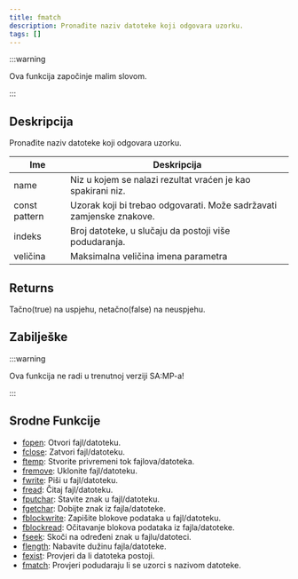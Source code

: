 ```yaml
---
title: fmatch
description: Pronađite naziv datoteke koji odgovara uzorku.
tags: []
---
```


:::warning

Ova funkcija započinje malim slovom.

:::

## Deskripcija

Pronađite naziv datoteke koji odgovara uzorku.

| Ime           | Deskripcija                                                          |
| ------------- | -------------------------------------------------------------------- |
| name          | Niz u kojem se nalazi rezultat vraćen je kao spakirani niz.          |
| const pattern | Uzorak koji bi trebao odgovarati. Može sadržavati zamjenske znakove. |
| indeks        | Broj datoteke, u slučaju da postoji više podudaranja.                |
| veličina      | Maksimalna veličina imena parametra                                  |

## Returns

Tačno(true) na uspjehu, netačno(false) na neuspjehu.

## Zabilješke

:::warning

Ova funkcija ne radi u trenutnoj verziji SA:MP-a!

:::

## Srodne Funkcije

- [fopen](fopen): Otvori fajl/datoteku.
- [fclose](fclose): Zatvori fajl/datoteku.
- [ftemp](ftemp): Stvorite privremeni tok fajlova/datoteka.
- [fremove](fremove): Uklonite fajl/datoteku.
- [fwrite](fwrite): Piši u fajl/datoteku.
- [fread](fread): Čitaj fajl/datoteku.
- [fputchar](fputchar): Stavite znak u fajl/datoteku.
- [fgetchar](fgetchar): Dobijte znak iz fajla/datoteke.
- [fblockwrite](fblockwrite): Zapišite blokove podataka u fajl/datoteku.
- [fblockread](fblockread): Očitavanje blokova podataka iz fajla/datoteke.
- [fseek](fseek): Skoči na određeni znak u fajlu/datoteci.
- [flength](flength): Nabavite dužinu fajla/datoteke.
- [fexist](fexist): Provjeri da li datoteka postoji.
- [fmatch](fmatch): Provjeri podudaraju li se uzorci s nazivom datoteke.

